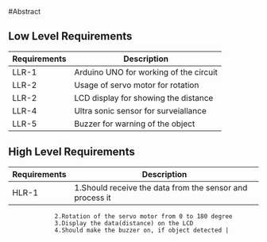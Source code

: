 #Abstract

## Low Level Requirements
| Requirements |                Description                 |
| ------------ | ------------------------------------------ |
|    LLR-1     |  Arduino UNO for working of the circuit
|    LLR-2     |  Usage of servo motor for rotation          |
|    LLR-2     |  LCD display for showing the distance       |
|    LLR-4     |  Ultra sonic sensor for surveiallance       |
|    LLR-5     |  Buzzer for warning of the object           |

## High Level Requirements
| Requirements |                Description                   |
| ------------ | --------------------------------------------                           |
|    HLR-1     | 1.Should receive the data from the sensor and process it 
                 2.Rotation of the servo motor from 0 to 180 degree 
                 3.Display the data(distance) on the LCD 
                 4.Should make the buzzer on, if object detected |